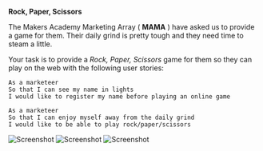 **Rock, Paper, Scissors**

The Makers Academy Marketing Array ( **MAMA** ) have asked us to provide a game for them. Their daily grind is pretty tough and they need time to steam a little.

Your task is to provide a _Rock, Paper, Scissors_ game for them so they can play on the web with the following user stories:

```
As a marketeer
So that I can see my name in lights
I would like to register my name before playing an online game

As a marketeer
So that I can enjoy myself away from the daily grind
I would like to be able to play rock/paper/scissors
```
![Screenshot](https://drive.google.com/file/d/1Xr-GHe85ZFv1M5aP3ZHluMt_MsXnq5jc/view?usp=sharing)
![Screenshot](https://drive.google.com/file/d/1OmwSCL7Nn_z8RG2UhtDit1VFlmzx_1ru/view?usp=sharing)
![Screenshot](https://drive.google.com/file/d/1pgowF8td57sQGUWntWqXNfB9qeSQ9JuM/view?usp=sharing)
